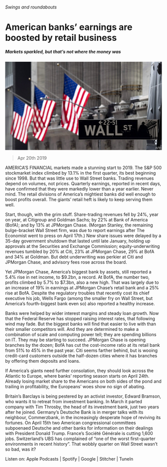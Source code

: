 ###### Swings and roundabouts

# American banks’ earnings are boosted by retail business 

##### Markets sparkled, but that’s not where the money was 

![image](images/20190420_FNP503.jpg) 

> Apr 20th 2019 

AMERICA’S FINANCIAL markets made a stunning start to 2019. The S&P 500 stockmarket index climbed by 13.1% in the first quarter, its best beginning since 1998. But that was little use to Wall Street banks. Trading revenues depend on volumes, not prices. Quarterly earnings, reported in recent days, have confirmed that they were markedly lower than a year earlier. Never mind. The retail divisions of America’s mightiest banks did well enough to boost profits overall. The giants’ retail heft is likely to keep serving them well. 

Start, though, with the grim stuff. Share-trading revenues fell by 24%, year on year, at Citigroup and Goldman Sachs; by 22% at Bank of America (BofA); and by 13% at JPMorgan Chase. (Morgan Stanley, the remaining bulge-bracket Wall Street firm, was due to report earnings after The Economist went to press on April 17th.) New share issues were delayed by a 35-day government shutdown that lasted until late January, holding up approvals at the Securities and Exchange Commission; equity-underwriting revenues tumbled by 20% at Citi, 23% at JPMorgan Chase, 29% at BofA and 34% at Goldman. But debt underwriting was perkier at Citi and JPMorgan Chase, and advisory fees rose across the board. 

Yet JPMorgan Chase, America’s biggest bank by assets, still reported a 5.4% rise in net income, to $9.2bn, a record. At BofA, the number two, profits climbed by 5.7% to $7.3bn, also a new high. That was largely due to an increase of 19% in earnings at JPMorgan Chase’s retail bank and a 25% rise at BofA. Despite the regulatory troubles that recently cost its chief executive his job, Wells Fargo (among the smaller fry on Wall Street, but America’s fourth-biggest bank even so) also reported a healthy increase. 

Banks were helped by wider interest margins and steady loan growth. Now that the Federal Reserve has stopped raising interest rates, that following wind may fade. But the biggest banks will find that easier to live with than their smaller competitors will. And they are determined to make a combination of scale and computing power tell; they are spending billions on IT. They may be starting to succeed. JPMorgan Chase is opening branches by the dozen; BofA has cut the cost-income ratio at its retail bank from 51% to 45% in the past year. Citi seems farther behind, but is wooing credit-card customers outside the half-dozen cities where it has branches by offering them deposits and loans. 

If America’s giants need further consolation, they should look across the Atlantic to Europe, where banks’ reporting season starts on April 24th. Already losing market share to the Americans on both sides of the pond and trailing in profitability, the Europeans’ woes show no sign of abating. 

Britain’s Barclays is being pestered by an activist investor, Edward Bramson, who wants it to retreat from investment banking. In March it parted company with Tim Throsby, the head of its investment bank, just two years after he joined. Germany’s Deutsche Bank is in merger talks with its neighbour, Commerzbank, in the increasingly desperate hope of reviving its fortunes. On April 15th two American congressional committees subpoenaed Deutsche and other banks for information on their dealings with President Donald Trump. France’s Société Générale is cutting 1,600 jobs. Switzerland’s UBS has complained of “one of the worst first-quarter environments in recent history”. That wobbly quarter on Wall Street wasn’t so bad, was it? 

 

Listen on: Apple Podcasts | Spotify | Google | Stitcher | TuneIn 

